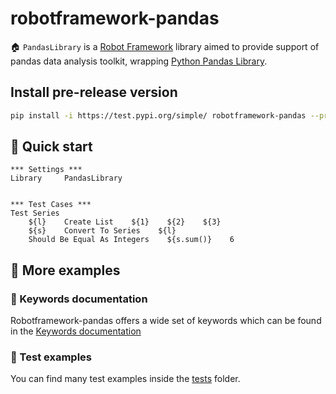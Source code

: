 # robotframework-pandas

🏠 ``PandasLibrary`` is a [Robot Framework](https://robotframework.org/) library
aimed to provide support of pandas data analysis toolkit,
wrapping [Python Pandas Library](https://github.com/pandas-dev/pandas).

## Install pre-release version

```sh
pip install -i https://test.pypi.org/simple/ robotframework-pandas --pre
```

## 🤖 Quick start

```robotframework
*** Settings ***
Library     PandasLibrary


*** Test Cases ***
Test Series
    ${l}    Create List    ${1}    ${2}    ${3}
    ${s}    Convert To Series    ${l}
    Should Be Equal As Integers    ${s.sum()}    6
```

## 🤖 More examples

### 📖 Keywords documentation

Robotframework-pandas offers a wide set of keywords which can be found in the [Keywords documentation](
    https://sirk0.github.io/robotframework-pandas/PandasLibrary.html)

### 🔬 Test examples

You can find many test examples inside the [tests](./tests/) folder.
